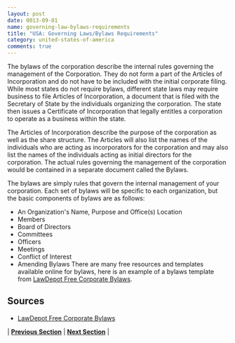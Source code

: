 ```yaml
---
layout: post
date: 0013-09-01
name: governing-law-bylaws-requirements
title: "USA: Governing Laws/Bylaws Requirements"
category: united-states-of-america
comments: true
---
```


The bylaws of the corporation describe the internal rules governing the management of the Corporation. They do not form a part of the Articles of Incorporation and do not have to be included with the initial corporate filing. While most states do not require bylaws, different state laws may require business to file Articles of Incorporation, a document that is filed with the Secretary of State by the individuals organizing the corporation. The state then issues a Certificate of Incorporation that legally entitles a corporation to operate as a business within the state. 

The Articles of Incorporation describe the purpose of the corporation as well as the share structure. The Articles will also list the names of the individuals who are acting as incorporators for the corporation and may also list the names of the individuals acting as initial directors for the corporation. The actual rules governing the management of the corporation would be contained in a separate document called the Bylaws.

The bylaws are simply rules that govern the internal management of your corporation. Each set of bylaws will be specific to each organization, but the basic components of bylaws are as follows:
- An Organization's Name, Purpose and Office(s) Location
- Members
- Board of Directors
- Committees
- Officers
- Meetings
- Conflict of Interest
- Amending Bylaws
There are many free resources and templates available online for bylaws, here is an example of a bylaws template from [LawDepot Free Corporate Bylaws](https://www.lawdepot.com/contracts/corporate-bylaws/?loc=US). 




Sources
------ 
- [LawDepot Free Corporate Bylaws](https://www.lawdepot.com/contracts/corporate-bylaws/?loc=US)

| **[Previous Section](https://neo-project.github.io/global-blockchain-compliance-hub//united-states-of-america/USA-tax-and-auditing-requirements.html)** | **[Next Section](https://neo-project.github.io/global-blockchain-compliance-hub//united-states-of-america/USA-laws-token-sales.html)** |
